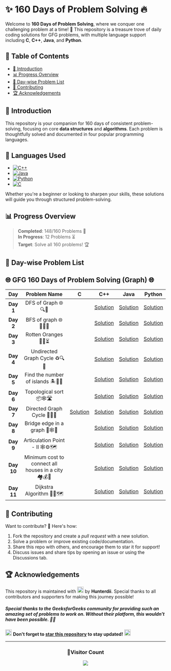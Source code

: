 


# **✨ 160 Days of Problem Solving 🔥**


Welcome to **160 Days of Problem Solving**, where we conquer one challenging problem at a time! 🌟 This repository is a treasure trove of daily coding solutions for GFG problems, with multiple language support including **C**, **C++**, **Java**, and **Python**.

## **📌 Table of Contents**
- [🚀 Introduction](#-introduction)
- [📊 Progress Overview](#-progress-overview)
- [📅 Day-wise Problem List](#-day-wise-problem-list)
- [🤝 Contributing](#-contributing)
- [🏆 Acknowledgements](#-acknowledgements)


## **🚀 Introduction**

This repository is your companion for 160 days of consistent problem-solving, focusing on core **data structures** and **algorithms**. Each problem is thoughtfully solved and documented in four popular programming languages.

## 🚀 **Languages Used**
- [![C++](https://img.shields.io/badge/c++-%2300599C.svg?style=for-the-badge&logo=c%2B%2B&logoColor=white)](https://github.com/search?q=repo%3AHunterdii%2FGeeksforGeeks-POTD++language%3Acpp+path%3ANovember+2024+GFG+SOLUTION&type=code)
- [![Java](https://img.shields.io/badge/java-%23ED8B00.svg?style=for-the-badge&logo=java&logoColor=white)](https://github.com/search?q=repo%3AHunterdii%2FGeeksforGeeks-POTD++language%3AJava+path%3ANovember+2024+GFG+SOLUTION&type=code)
- [![Python](https://img.shields.io/badge/python-3670A0?style=for-the-badge&logo=python&logoColor=ffdd54)](https://github.com/search?q=repo%3AHunterdii%2FGeeksforGeeks-POTD++language%3APython+path%3ANovember+2024+GFG+SOLUTION&type=code)
- [![C](https://img.shields.io/badge/c-%2300599C.svg?style=for-the-badge&logo=c&logoColor=white)](https://github.com/search?q=repo%3AHunterdii%2FGeeksforGeeks-POTD++language%3Ac+path%3ANovember+2024+GFG+SOLUTION&type=code)


Whether you're a beginner or looking to sharpen your skills, these solutions will guide you through structured problem-solving.


## **📊 Progress Overview**

> **Completed**: 148/160 Problems 🎉  
> **In Progress**: 12 Problems ⏳  
> **Target**: Solve all 160 problems! 🏆


## **📅 Day-wise Problem List**  

## **🌐 GFG 160 Days of Problem Solving (Graph) 🌐**  

| **Day**  | **Problem Name**                                | **C**                                                                                                                              | **C++**                                                                                                                            | **Java**                                                                                                                           | **Python**                                                                                                                         |
|:--------:|:-----------------------------------------------:|:----------------------------------------------------------------------------------------------------------------------------------:|:---------------------------------------------------------------------------------------------------------------------------------:|:---------------------------------------------------------------------------------------------------------------------------------:|:----------------------------------------------------------------------------------------------------------------------------------:|
| **Day 1**  | DFS of Graph 🌐🔍🌲        |  | [Solution](Day%201%20-%20DFS%20of%20Graph.md#code-c) | [Solution](Day%201%20-%20DFS%20of%20Graph.md#code-java) | [Solution](Day%201%20-%20DFS%20of%20Graph.md#code-python) |
| **Day 2**  | BFS of graph 🌐🚶‍♂️🌲        |  | [Solution](Day%202%20-%20BFS%20of%20graph.md#code-c) | [Solution](Day%202%20-%20BFS%20of%20graph.md#code-java) | [Solution](Day%202%20-%20BFS%20of%20graph.md#code-python) |
| **Day 3**  | Rotten Oranges 🍊🦠⏳        |  | [Solution](Day%203%20-%20Rotten%20Oranges.md#code-c) | [Solution](Day%203%20-%20Rotten%20Oranges.md#code-java) | [Solution](Day%203%20-%20Rotten%20Oranges.md#code-python) |
| **Day 4**  | Undirected Graph Cycle ♻️🔍💠        |  | [Solution](Day%204%20-%20Undirected%20Graph%20Cycle.md#code-c) | [Solution](Day%204%20-%20Undirected%20Graph%20Cycle.md#code-java) | [Solution](Day%204%20-%20Undirected%20Graph%20Cycle.md#code-python) |
| **Day 5**  | Find the number of islands 🏝️🧭⛵        |  | [Solution](Day%205%20-%20Find%20the%20number%20of%20islands.md#code-c) | [Solution](Day%205%20-%20Find%20the%20number%20of%20islands.md#code-java) | [Solution](Day%205%20-%20Find%20the%20number%20of%20islands.md#code-python) |
| **Day 6**  | Topological sort 📦🕸️🛣️       |  | [Solution](Day%206%20-%20Topological%20sort.md#code-c) | [Solution](Day%206%20-%20Topological%20sort.md#code-java) | [Solution](Day%206%20-%20Topological%20sort.md#code-python) |
| **Day 7**  | Directed Graph Cycle 🔄🔁🚦       | [Solution](Day%207%20-%20Directed%20Graph%20Cycle.md#code-c) | [Solution](Day%207%20-%20Directed%20Graph%20Cycle.md#code-c-1) | [Solution](Day%207%20-%20Directed%20Graph%20Cycle.md#code-java) | [Solution](Day%207%20-%20Directed%20Graph%20Cycle.md#code-python) |
| **Day 8**  | Bridge edge in a graph 🌉🕸️🧭       |  | [Solution](Day%208%20-%20Bridge%20edge%20in%20a%20graph.md#code-c) | [Solution](Day%208%20-%20Bridge%20edge%20in%20a%20graph.md#code-java) | [Solution](Day%208%20-%20Bridge%20edge%20in%20a%20graph.md#code-python) |
| **Day 9**  | Articulation Point - II 🕸️⚙️🗺️      |  | [Solution](Day%209%20-%20Articulation%20Point%20-%20II.md#code-c) | [Solution](Day%209%20-%20Articulation%20Point%20-%20II.md#code-java) | [Solution](Day%209%20-%20Articulation%20Point%20-%20II.md#code-python) |
| **Day 10**  | Minimum cost to connect all houses in a city 🏘️💰🌆      |  | [Solution](Day%2010%20-%20Minimum%20cost%20to%20connect%20all%20houses%20in%20a%20city.md#code-c) | [Solution](Day%2010%20-%20Minimum%20cost%20to%20connect%20all%20houses%20in%20a%20city.md#code-java) | [Solution](Day%2010%20-%20Minimum%20cost%20to%20connect%20all%20houses%20in%20a%20city.md#code-python) |
| **Day 11**  | Dijkstra Algorithm 🚦📡🗺️     |  | [Solution](Day%2011%20-%20Dijkstra%20Algorithm.md#code-c) | [Solution](Day%2011%20-%20Dijkstra%20Algorithm.md#code-java) | [Solution](Day%2011%20-%20Dijkstra%20Algorithm.md#code-python) |

## **🤝 Contributing**
Want to contribute? 🌟 Here's how:
1. Fork the repository and create a _pull request_ with a new solution.
2. Solve a problem or improve existing code/documentation.
3. Share this repo with others, and encourage them to star it for support!
4. Discuss issues and share tips by opening an issue or using the Discussions tab.


## **🏆 Acknowledgements**
This repository is maintained with <img src="https://github.com/user-attachments/assets/00314b63-96bb-4e9a-92f6-4ead67e0fb7d" width="20" height="20"> by **Hunterdii**. Special thanks to all contributors and supporters for making this journey possible!

##### Special thanks to the _GeeksforGeeks_ community for providing such an amazing set of problems to work on. Without their platform, this wouldn't have been possible. 🧑‍💻


<img src="https://github.com/user-attachments/assets/35f6838c-52f5-4e48-8a98-c5203f8c57e3" style="width:20px; color: #FFD700" alt="Star GIF"></h1> **Don't forget to [star this repository](https://github.com/Hunterdii/GeeksforGeeks-POTD) to stay updated!** <img src="https://github.com/user-attachments/assets/35f6838c-52f5-4e48-8a98-c5203f8c57e3" style="width:20px; color: #FFD700" alt="Star GIF"></h1>

---

<div align="center">
  <h3><b>📍Visitor Count</b></h3>
</div>

<p align="center">
  <img src="https://profile-counter.glitch.me/Hunterdii/count.svg" />
</p>
